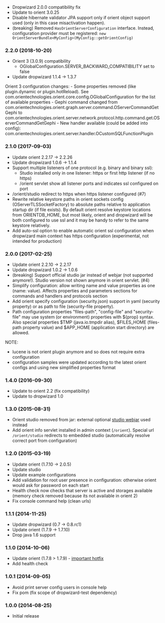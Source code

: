 * Dropwizard 2.0.0 compatibility fix
* Update to orient 3.0.25
* Disable hibernate validator JPA support only if orient object support used
    (only in this case misactivation happen).
* (breaking) Removed `HasOrientServerConfiguration` interface. Instead, 
    configuration provider must be registered: `new OrientServerBundle<MyConfig>(MyConfig::getOrientConfig)`    

### 2.2.0 (2018-10-20)
* Orient 3 (3.0.9) compatibility
    - OGlobalConfiguration.SERVER_BACKWARD_COMPATIBILITY set to false
* Update dropwizard 1.1.4 -> 1.3.7 

Orient 3 configuration changes:
    - Some properties removed (like plugin.dynamic or plugin.hotReload). See 
        com.orientechnologies.orient.core.config.OGlobalConfiguration for the list of available properties 
    - Gephi command changed from com.orientechnologies.orient.graph.server.command.OServerCommandGetGephi
        to com.orientechnologies.orient.server.network.protocol.http.command.get.OServerCommandGetGephi
    - New handler available (could be added into config): com.orientechnologies.orient.server.handler.OCustomSQLFunctionPlugin

### 2.1.0 (2017-09-03)
* Update orient 2.2.17 -> 2.2.26
* Update dropwizard 1.0.6 -> 1.1.4
* Support multiple listeners of one protocol (e.g. binary and binary ssl):
    - Studio installed only in one listener: https or first http listener (if no https)
    - /orient servlet show all listener ports and indicates ssl configured on port
* /orient/studio redirect to https when https listener configured (#7)
* Rewrite relative keystore paths in orient sockets config (OServerTLSSocketFactory) to absolute paths relative to application startup dir (if file exists). 
  By default orient resolve keystore locations from ORIENTDB_HOME, but most likely, orient and dropwizard will be both 
  configured to use ssl and it may be handy to refer to the same keystore relatively.  
* Add auto-ssl option to enable automatic orient ssl configuration when dropwizard main context has https configuration 
  (experimental, not intended for production)

### 2.0.0 (2017-02-25)
* Update orient 2.2.10 -> 2.2.17
* Update dropwizard 1.0.2 -> 1.0.6
* (breaking) Support official studio jar instead of webjar (not supported anymore!). Studio version not shown anymore in orient servlet. (#4)
* Simplify configuration: allow writing name and value properties as one (name: value). Affects properties and parameters sections for 
commands and handlers and protocols section
* Add orient specify configuration (security.json) support in yaml (security property) or as path to file (security-file property).
* Path configuration properties "files-path", "config-file" and "security-file" may use system (or environment)
properties with ${prop} syntax. Also special properties $TMP (java.io.tmpdir alias), $FILES_HOME (files-path property value) 
and $APP_HOME (application start directory) are allowed.

NOTE: 

* lucene is not orient plugin anymore and so does not require extra configuration
* configuration samples were updated according to the latest orient configs and using new simplified properties format 

### 1.4.0 (2016-09-30)
* Update to orient 2.2 (fix compatibility)
* Update to dropwizard 1.0

### 1.3.0 (2015-08-31)
* Orient studio removed from jar: external optional [studio webjar](https://github.com/webjars/orientdb-studio) used instead
* Add orient info servlet installed in admin context (`/orient`). Special url `/orient/studio` redirects to embedded studio (automatically resolve correct port from configuration)

### 1.2.0 (2015-03-19)
* Update orient (1.7.10 -> 2.0.5)
* Update studio
* Update example configurations
* Add validation for root user presence in configuration: otherwise orient would ask for password on each start
* Health check now checks that server is active and storages available (memory check removed because its not available in orient 2)
* Fix console command help (clean urls)

### 1.1.1 (2014-11-25)
* Update dropwizard (0.7 -> 0.8.rc1)
* Update orient (1.7.9 -> 1.7.10)
* Drop java 1.6 support

### 1.1.0 (2014-10-06)
* Update orient (1.7.8 > 1.7.9) - [important hotfix](https://groups.google.com/forum/#!topic/orient-database/vPF85I5Blts)
* Add health check

### 1.0.1 (2014-09-05)
* Avoid print server config users in console help
* Fix pom (fix scope of dropwizard-test dependency)

### 1.0.0 (2014-08-25)
* Initial release
